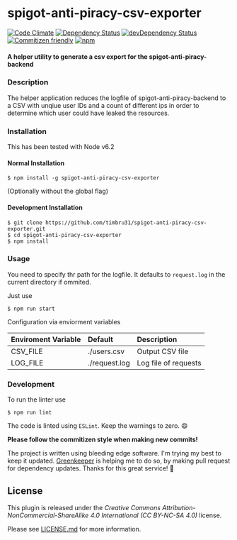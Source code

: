 # spigot-anti-piracy-csv-exporter
[![Code Climate](https://codeclimate.com/github/timbru31/spigot-anti-piracy-csv-exporter/badges/gpa.svg)](https://codeclimate.com/github/timbru31/spigot-anti-piracy-csv-exporter)
[![Dependency Status](https://david-dm.org/timbru31/spigot-anti-piracy-csv-exporter.svg)](https://david-dm.org/timbru31/spigot-anti-piracy-csv-exporter)
[![devDependency Status](https://david-dm.org/timbru31/spigot-anti-piracy-csv-exporter/dev-status.svg)](https://david-dm.org/timbru31/spigot-anti-piracy-csv-exporter#info=devDependencies)
[![Commitizen friendly](https://img.shields.io/badge/commitizen-friendly-brightgreen.svg)](http://commitizen.github.io/cz-cli/)
[![npm](https://img.shields.io/npm/v/spigot-anti-piracy-csv-exporter.svg)](https://www.npmjs.com/package/spigot-anti-piracy-csv-exporter)

#### A helper utility to generate a csv export for the spigot-anti-piracy-backend

### Description

The helper application reduces the logfile of spigot-anti-piracy-backend to a CSV with unqiue user IDs and a count of different ips in order to determine which user could have leaked the resources.

### Installation

This has been tested with Node v6.2

#### Normal Installation

```shell
$ npm install -g spigot-anti-piracy-csv-exporter
```

(Optionally without the global flag)

#### Development Installation

```shell
$ git clone https://github.com/timbru31/spigot-anti-piracy-csv-exporter.git
$ cd spigot-anti-piracy-csv-exporter
$ npm install
```

### Usage

You need to specify thr path for the logfile. It defaults to `request.log` in the current directory if ommited.

Just use
```shell
$ npm run start
```

Configuration via enviorment variables

| Enviroment Variable | Default | Description |
|:------------- |:------------- |:----- |
| CSV_FILE | ./users.csv | Output CSV file |
| LOG_FILE | ./request.log | Log file of requests |

### Development

To run the linter use
```shell
$ npm run lint
```

The code is linted using `ESLint`.
Keep the warnings to zero. :smile:

**Please follow the commitizen style when making new commits!**

The project is written using bleeding edge software. I'm trying my best to keep it updated.
[Greenkeeper](http://greenkeeper.io) is helping me to do so, by making pull request for dependency updates. Thanks for this great service! :rocket:

## License
This plugin is released under the
*Creative Commons Attribution-NonCommercial-ShareAlike 4.0 International (CC BY-NC-SA 4.0)* license.

Please see [LICENSE.md](LICENSE.md) for more information.
